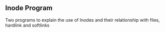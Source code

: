 ## Inode Program

Two programs to explain the use of Inodes and their relationship with files, hardlink and softlinks
